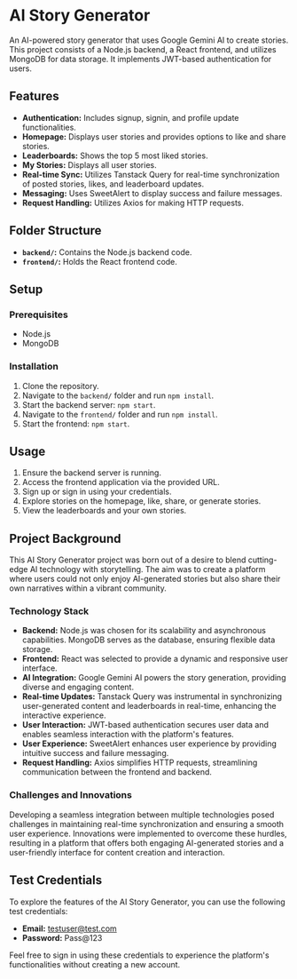 # AI Story Generator

An AI-powered story generator that uses Google Gemini AI to create stories. This project consists of a Node.js backend, a React frontend, and utilizes MongoDB for data storage. It implements JWT-based authentication for users.

## Features

- **Authentication:** Includes signup, signin, and profile update functionalities.
- **Homepage:** Displays user stories and provides options to like and share stories.
- **Leaderboards:** Shows the top 5 most liked stories.
- **My Stories:** Displays all user stories.
- **Real-time Sync:** Utilizes Tanstack Query for real-time synchronization of posted stories, likes, and leaderboard updates.
- **Messaging:** Uses SweetAlert to display success and failure messages.
- **Request Handling:** Utilizes Axios for making HTTP requests.

## Folder Structure

- **`backend/`:** Contains the Node.js backend code.
- **`frontend/`:** Holds the React frontend code.

## Setup

### Prerequisites
- Node.js
- MongoDB

### Installation

1. Clone the repository.
2. Navigate to the `backend/` folder and run `npm install`.
3. Start the backend server: `npm start`.
4. Navigate to the `frontend/` folder and run `npm install`.
5. Start the frontend: `npm start`.

## Usage

1. Ensure the backend server is running.
2. Access the frontend application via the provided URL.
3. Sign up or sign in using your credentials.
4. Explore stories on the homepage, like, share, or generate stories.
5. View the leaderboards and your own stories.

## Project Background

This AI Story Generator project was born out of a desire to blend cutting-edge AI technology with storytelling. The aim was to create a platform where users could not only enjoy AI-generated stories but also share their own narratives within a vibrant community.

### Technology Stack

- **Backend:** Node.js was chosen for its scalability and asynchronous capabilities. MongoDB serves as the database, ensuring flexible data storage.
- **Frontend:** React was selected to provide a dynamic and responsive user interface.
- **AI Integration:** Google Gemini AI powers the story generation, providing diverse and engaging content.
- **Real-time Updates:** Tanstack Query was instrumental in synchronizing user-generated content and leaderboards in real-time, enhancing the interactive experience.
- **User Interaction:** JWT-based authentication secures user data and enables seamless interaction with the platform's features.
- **User Experience:** SweetAlert enhances user experience by providing intuitive success and failure messaging.
- **Request Handling:** Axios simplifies HTTP requests, streamlining communication between the frontend and backend.

### Challenges and Innovations

Developing a seamless integration between multiple technologies posed challenges in maintaining real-time synchronization and ensuring a smooth user experience. Innovations were implemented to overcome these hurdles, resulting in a platform that offers both engaging AI-generated stories and a user-friendly interface for content creation and interaction.

## Test Credentials

To explore the features of the AI Story Generator, you can use the following test credentials:

- **Email:** testuser@test.com
- **Password:** Pass@123

Feel free to sign in using these credentials to experience the platform's functionalities without creating a new account.


